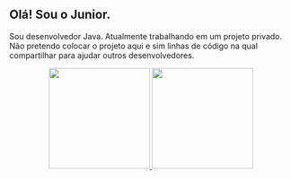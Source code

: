 ## Olá! Sou o Junior.
Sou desenvolvedor Java. Atualmente trabalhando em um projeto privado.
Não pretendo colocar o projeto aqui e sim linhas de código na qual compartilhar para ajudar outros desenvolvedores.

<div align="center">
  <a href="https://github.com/DeusNaFrente">
  <img height="180em" src="https://github-readme-stats.vercel.app/api?username=rafaballerini&show_icons=true&theme=dracula&include_all_commits=true&count_private=true"/>
  <img height="180em" src="https://github-readme-stats.vercel.app/api/top-langs/?username=rafaballerini&layout=compact&langs_count=7&theme=dracula"/>
</div>
